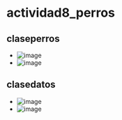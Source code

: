 # actividad8_perros
## claseperros
- ![image](https://github.com/user-attachments/assets/2f35bdc2-a152-43e9-bcfc-30123af0a436)
- ![image](https://github.com/user-attachments/assets/28f9d043-b8f6-4ad2-b359-622743af507f)

## clasedatos
- ![image](https://github.com/user-attachments/assets/5bed5eb8-392e-47ac-99f2-9fd210ba1423)
- ![image](https://github.com/user-attachments/assets/adb04960-58b4-49a9-8d7c-2dea9250faf4)



